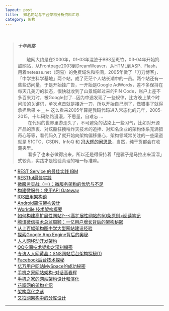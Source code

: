 ```yaml
---
layout: post  
title:  知名网站与平台架构分析资料汇总  
category: 架构  
---
```

&emsp;&emsp;  
>#####  十年码路  
>&emsp;&emsp;触网大约是在2000年，01-03年混迹于BBS至斑竹，03-04年开始捣鼓网站，从Frontpage2003到DreamWeaver，从HTML到ASP、Flash，用着netease.net（网易）的免费域名和空间，2005年做了「刀刀博客」、「中学生科学基地」两个站，成了茫茫个人站长潮中的一员。两个站还有一些些访问量，于是开始挂广告，一开始是Google AdWords，差不多保持在每天几美刀的状态，很快就收到了山景城邮过来的PIN Code，账户上差不多百来刀时，被Google封了...因为中途发现了一些规律，比方晚上某个时间段的关键词，单次点击就是接近一刀，所以开始自己刷了，做错事了就得承担后果 ←＿← 这么看来2005年算是我码代码进入常态化的元年，2005-2015，十年码路路漫漫，不思量，自难忘 ...  
>&emsp;&emsp; 在代码的世界里游走久了，不可避免的沾染上一些习气，比如对开源产品的热衷、对炫酷狂拽啥炸天技术的追捧、对知名企业的架构体系充满猎奇心等等，看代码久了就开始向架构偏移重心，架构领域常关注的一些渠道就是 51CTO、CSDN、InfoQ 和 [冯大辉的闲思录](http://dbanotes.net/)，当然，纯干货都会在收藏夹里。  
>&emsp;&emsp; 看多了也未必做得出来，所以还是得保持着「是骡子是马拉出来溜溜」式较真，实践才是检验真理的唯一标准嘛。

&emsp;&emsp;*  [REST Service 的最佳实践 IBM](http://www.ibm.com/developerworks/cn/webservices/1101_mace_restservicePart1/1101_mace_restservicePart1.html)  
&emsp;&emsp;*  [RESTful最佳实践](http://arccode.net/2015/02/26/RESTful%E6%9C%80%E4%BD%B3%E5%AE%9E%E8%B7%B5/)  
&emsp;&emsp;*  [微服务实战（一）：微服务架构的优势与不足](http://dockone.io/article/394)  
&emsp;&emsp;*  [构建微服务：使用API Gateway](http://dockone.io/article/482)  
&emsp;&emsp;*  [IOS应用架构谈](http://casatwy.com/iosying-yong-jia-gou-tan-kai-pian.html)  
&emsp;&emsp;*  [Android简洁架构设计](http://blog.163.com/qqoowww@yeah/blog/static/1730939472015615114519709/)  
&emsp;&emsp;*  [Worktile 技术架构概要](https://worktile.com/tech/basic/the-worktile-tech-stack)  
&emsp;&emsp;*  [如何构建高扩展性网站?--<高扩展性网站的50条原则>阅读笔记](http://www.cnblogs.com/xing901022/p/4425124.html)  
&emsp;&emsp;*  [腾讯微信技术总监周颢：一亿用户增长背后的架构秘密](http://www.csdn.net/article/2012-05-15/2805581)  
&emsp;&emsp;*  [从上百幅架构图中学大型网站建设经验](http://www.kuqin.com/system-analysis/20111006/312585.html)  
&emsp;&emsp;*  [探索Google App Engine背后的奥秘](http://dbanotes.net/arch/google_app_engine_arch.html)  
&emsp;&emsp;*  [人人网移动开发架构](http://www.infoq.com/cn/articles/renren-mobile-arch)   
&emsp;&emsp;*  [QQ空间技术架构之深刻揭密](http://www.infoq.com/cn/articles/qzone-architecture)    
&emsp;&emsp;*  [专访人人网黄晶：SNS网站后台架构探秘(1)](http://developer.51cto.com/art/201009/224740.htm)  
&emsp;&emsp;*  [Facebook后台技术探秘](http://developer.51cto.com/art/201007/212296.htm)  
&emsp;&emsp;*  [亿万用户网站MySpace的成功秘密](http://developer.51cto.com/art/201007/212296.htm)  
&emsp;&emsp;*  [手机之家网站架构–对话高春辉](http://dbanotes.net/arch/imobile_web_arch_gaochunhui.html)    
&emsp;&emsp;*  [手机之家的网站架构设计和演化](http://www.cnblogs.com/realviv/articles/1883563.html)   
&emsp;&emsp;*  [花瓣网的架构介绍](http://www.infoq.com/cn/presentations/petals-network-architecture-introduced)  
&emsp;&emsp;*  [架构腐化之谜](http://www.infoq.com/cn/articles/cjz-architecture-corruption)  
&emsp;&emsp;*  [又拍网架构中的分库设计](http://www.infoq.com/cn/articles/yupoo-partition-database)  
- - -

